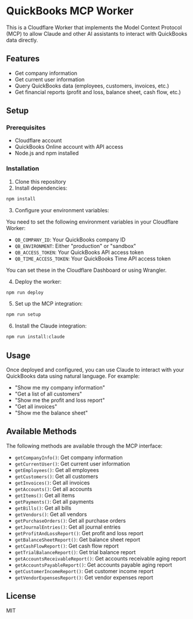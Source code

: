 # QuickBooks MCP Worker

This is a Cloudflare Worker that implements the Model Context Protocol (MCP) to allow Claude and other AI assistants to interact with QuickBooks data directly.

## Features

- Get company information
- Get current user information
- Query QuickBooks data (employees, customers, invoices, etc.)
- Get financial reports (profit and loss, balance sheet, cash flow, etc.)

## Setup

### Prerequisites

- Cloudflare account
- QuickBooks Online account with API access
- Node.js and npm installed

### Installation

1. Clone this repository
2. Install dependencies:

```bash
npm install
```

3. Configure your environment variables:

You need to set the following environment variables in your Cloudflare Worker:

- `QB_COMPANY_ID`: Your QuickBooks company ID
- `QB_ENVIRONMENT`: Either "production" or "sandbox"
- `QB_ACCESS_TOKEN`: Your QuickBooks API access token
- `QB_TIME_ACCESS_TOKEN`: Your QuickBooks Time API access token

You can set these in the Cloudflare Dashboard or using Wrangler.

4. Deploy the worker:

```bash
npm run deploy
```

5. Set up the MCP integration:

```bash
npm run setup
```

6. Install the Claude integration:

```bash
npm run install:claude
```

## Usage

Once deployed and configured, you can use Claude to interact with your QuickBooks data using natural language. For example:

- "Show me my company information"
- "Get a list of all customers"
- "Show me the profit and loss report"
- "Get all invoices"
- "Show me the balance sheet"

## Available Methods

The following methods are available through the MCP interface:

- `getCompanyInfo()`: Get company information
- `getCurrentUser()`: Get current user information
- `getEmployees()`: Get all employees
- `getCustomers()`: Get all customers
- `getInvoices()`: Get all invoices
- `getAccounts()`: Get all accounts
- `getItems()`: Get all items
- `getPayments()`: Get all payments
- `getBills()`: Get all bills
- `getVendors()`: Get all vendors
- `getPurchaseOrders()`: Get all purchase orders
- `getJournalEntries()`: Get all journal entries
- `getProfitAndLossReport()`: Get profit and loss report
- `getBalanceSheetReport()`: Get balance sheet report
- `getCashFlowReport()`: Get cash flow report
- `getTrialBalanceReport()`: Get trial balance report
- `getAccountsReceivableReport()`: Get accounts receivable aging report
- `getAccountsPayableReport()`: Get accounts payable aging report
- `getCustomerIncomeReport()`: Get customer income report
- `getVendorExpensesReport()`: Get vendor expenses report

## License

MIT 